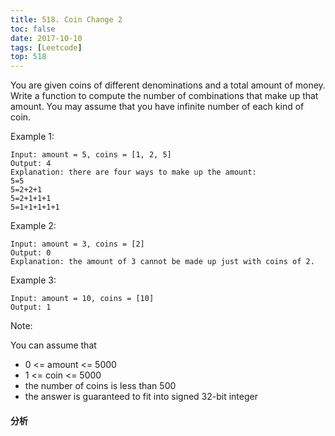 ```yaml
---
title: 518. Coin Change 2
toc: false
date: 2017-10-10
tags: [Leetcode]
top: 518
---
```



You are given coins of different denominations and a total amount of money. Write a function to compute the number of combinations that make up that amount. You may assume that you have infinite number of each kind of coin.


 

Example 1:

```
Input: amount = 5, coins = [1, 2, 5]
Output: 4
Explanation: there are four ways to make up the amount:
5=5
5=2+2+1
5=2+1+1+1
5=1+1+1+1+1
```


Example 2:

```
Input: amount = 3, coins = [2]
Output: 0
Explanation: the amount of 3 cannot be made up just with coins of 2.
```

Example 3:

```
Input: amount = 10, coins = [10] 
Output: 1
```

Note:

You can assume that

* 0 <= amount <= 5000
* 1 <= coin <= 5000
* the number of coins is less than 500
* the answer is guaranteed to fit into signed 32-bit integer

#### 分析